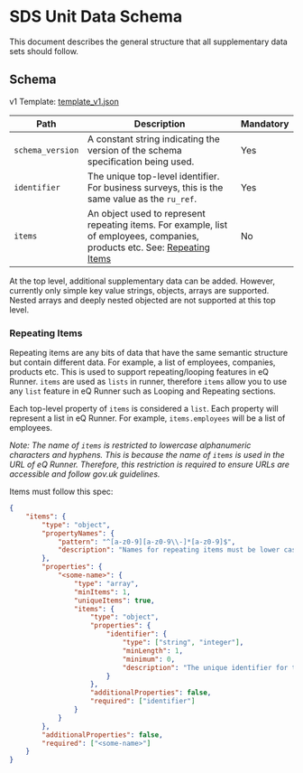 # SDS Unit Data Schema

This document describes the general structure that all supplementary data sets should follow.

## Schema

v1 Template: [template_v1.json](/schemas/v1/template_v1.json)

| Path             | Description                                                                                                                                    | Mandatory |
|------------------|------------------------------------------------------------------------------------------------------------------------------------------------|-----------|
| `schema_version` | A constant string indicating the version of the schema specification being used.                                                               | Yes       |
| `identifier`     | The unique top-level identifier. For business surveys, this is the same value as the `ru_ref`.                                                 | Yes       |
| `items`          | An object used to represent repeating items. For example, list of employees, companies, products etc. See: [Repeating Items](#repeating-items) | No        |

At the top level, additional supplementary data can be added. However, currently only simple key value strings, objects, arrays are supported. Nested arrays and deeply nested objected are not supported at this top level.

### Repeating Items

Repeating items are any bits of data that have the same semantic structure but contain different data. For example, a list of employees, companies, products etc.
This is used to support repeating/looping features in eQ Runner. `items` are used as `lists` in runner, therefore `items` allow you to use any `list` feature in eQ Runner such as Looping and Repeating sections.

Each top-level property of `items` is considered a `list`. Each property will represent a list in eQ Runner. For example, `items.employees` will be a list of employees.

*Note: The name of `items` is restricted to lowercase alphanumeric characters and hyphens. This is because the name of `items` is used in the URL of eQ Runner. Therefore, this restriction is required to ensure URLs are accessible and follow gov.uk guidelines.*

Items must follow this spec:

```json
{
	"items": {
		"type": "object",
		"propertyNames": {
			"pattern": "^[a-z0-9][a-z0-9\\-]*[a-z0-9]$",
			"description": "Names for repeating items must be lower case, start with a letter or number, end with a letter or number, and contain only letters, numbers, or hyphens. This field can be shown in eQ URLs therefore no other characters are allowed."
		},
		"properties": {
			"<some-name>": {
				"type": "array",
				"minItems": 1,
				"uniqueItems": true,
				"items": {
					"type": "object",
					"properties": {
						"identifier": {
							"type": ["string", "integer"],
							"minLength": 1,
							"minimum": 0,
							"description": "The unique identifier for the item"
						}
					},
					"additionalProperties": false,
					"required": ["identifier"]
				}
			}
		},
		"additionalProperties": false,
		"required": ["<some-name>"]
	}
}
```

